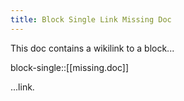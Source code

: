 ```yaml
---
title: Block Single Link Missing Doc
---
```

This doc contains a wikilink to a block...

block-single::[[missing.doc]]

...link.
